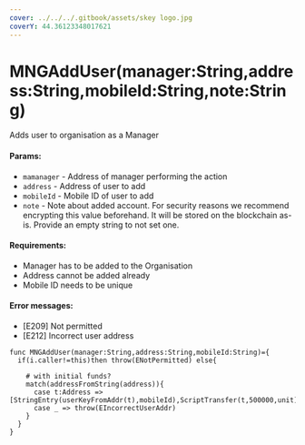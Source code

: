 ```yaml
---
cover: ../../../.gitbook/assets/skey logo.jpg
coverY: 44.36123348017621
---
```


# MNGAddUser(manager:String,address:String,mobileId:String,note:String)

Adds user to organisation as a Manager

#### Params:

* `mamanager` - Address of manager performing the action
* `address` - Address of user to add
* `mobileId` - Mobile ID of user to add
* `note` - Note about added account. For security reasons we recommend encrypting this value beforehand. It will be stored on the blockchain as-is. Provide an empty string to not set one.

#### Requirements:

* Manager has to be added to the Organisation
* Address cannot be added already
* Mobile ID needs to be unique

#### **Error messages:**

* \[E209] Not permitted
* \[E212] Incorrect user address

```
func MNGAddUser(manager:String,address:String,mobileId:String)={
  if(i.caller!=this)then throw(ENotPermitted) else{
    
    # with initial funds?
    match(addressFromString(address)){
      case t:Address =>[StringEntry(userKeyFromAddr(t),mobileId),ScriptTransfer(t,500000,unit)]
      case _ => throw(EIncorrectUserAddr)
    }
  }
}
```
